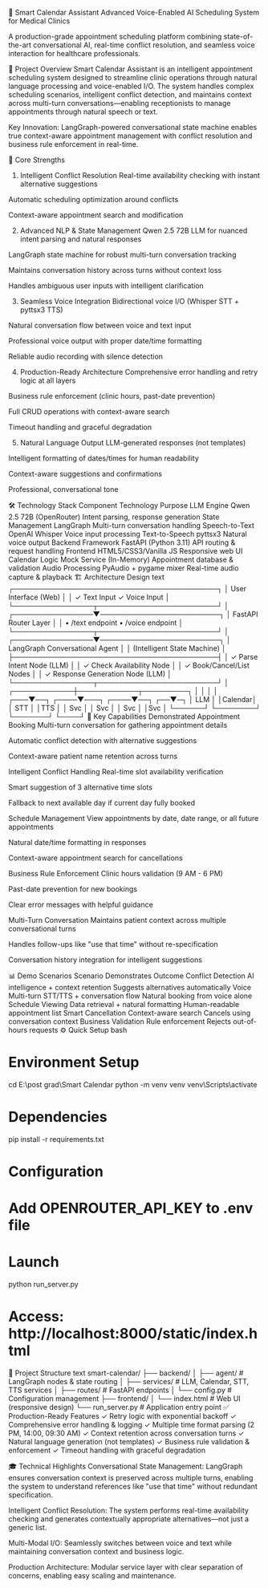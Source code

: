 📅 Smart Calendar Assistant
Advanced Voice-Enabled AI Scheduling System for Medical Clinics

A production-grade appointment scheduling platform combining state-of-the-art conversational AI, real-time conflict resolution, and seamless voice interaction for healthcare professionals.

🎯 Project Overview
Smart Calendar Assistant is an intelligent appointment scheduling system designed to streamline clinic operations through natural language processing and voice-enabled I/O. The system handles complex scheduling scenarios, intelligent conflict detection, and maintains context across multi-turn conversations—enabling receptionists to manage appointments through natural speech or text.

Key Innovation: LangGraph-powered conversational state machine enables true context-aware appointment management with conflict resolution and business rule enforcement in real-time.

💎 Core Strengths
1. Intelligent Conflict Resolution
Real-time availability checking with instant alternative suggestions

Automatic scheduling optimization around conflicts

Context-aware appointment search and modification

2. Advanced NLP & State Management
Qwen 2.5 72B LLM for nuanced intent parsing and natural responses

LangGraph state machine for robust multi-turn conversation tracking

Maintains conversation history across turns without context loss

Handles ambiguous user inputs with intelligent clarification

3. Seamless Voice Integration
Bidirectional voice I/O (Whisper STT + pyttsx3 TTS)

Natural conversation flow between voice and text input

Professional voice output with proper date/time formatting

Reliable audio recording with silence detection

4. Production-Ready Architecture
Comprehensive error handling and retry logic at all layers

Business rule enforcement (clinic hours, past-date prevention)

Full CRUD operations with context-aware search

Timeout handling and graceful degradation

5. Natural Language Output
LLM-generated responses (not templates)

Intelligent formatting of dates/times for human readability

Context-aware suggestions and confirmations

Professional, conversational tone

🛠️ Technology Stack
Component	Technology	Purpose
LLM Engine	Qwen 2.5 72B (OpenRouter)	Intent parsing, response generation
State Management	LangGraph	Multi-turn conversation handling
Speech-to-Text	OpenAI Whisper	Voice input processing
Text-to-Speech	pyttsx3	Natural voice output
Backend Framework	FastAPI (Python 3.11)	API routing & request handling
Frontend	HTML5/CSS3/Vanilla JS	Responsive web UI
Calendar Logic	Mock Service (In-Memory)	Appointment database & validation
Audio Processing	PyAudio + pygame mixer	Real-time audio capture & playback
🏗️ Architecture Design
text
┌─────────────────────────────────────────┐
│         User Interface (Web)             │
│    ✓ Text Input    ✓ Voice Input        │
└────────────────┬────────────────────────┘
                 │
┌────────────────▼────────────────────────┐
│         FastAPI Router Layer             │
│   • /text endpoint  • /voice endpoint    │
└────────────────┬────────────────────────┘
                 │
┌────────────────▼────────────────────────┐
│    LangGraph Conversational Agent        │
│  (Intelligent State Machine)             │
├─────────────────────────────────────────┤
│ ✓ Parse Intent Node (LLM)               │
│ ✓ Check Availability Node               │
│ ✓ Book/Cancel/List Nodes                │
│ ✓ Response Generation Node (LLM)        │
└────────────────┬────────────────────────┘
                 │
    ┌────────────┼────────────┬─────────┐
    │            │            │         │
┌───▼──┐  ┌────▼───┐  ┌────▼──┐  ┌──▼─┐
│ LLM  │  │Calendar│  │  STT  │  │TTS │
│ Svc  │  │  Svc   │  │  Svc  │  │Svc │
└──────┘  └────────┘  └───────┘  └────┘
🚀 Key Capabilities Demonstrated
Appointment Booking
Multi-turn conversation for gathering appointment details

Automatic conflict detection with alternative suggestions

Context-aware patient name retention across turns

Intelligent Conflict Handling
Real-time slot availability verification

Smart suggestion of 3 alternative time slots

Fallback to next available day if current day fully booked

Schedule Management
View appointments by date, date range, or all future appointments

Natural date/time formatting in responses

Context-aware appointment search for cancellations

Business Rule Enforcement
Clinic hours validation (9 AM - 6 PM)

Past-date prevention for new bookings

Clear error messages with helpful guidance

Multi-Turn Conversation
Maintains patient context across multiple conversational turns

Handles follow-ups like "use that time" without re-specification

Conversation history integration for intelligent suggestions

📊 Demo Scenarios
Scenario	Demonstrates	Outcome
Conflict Detection	AI intelligence + context retention	Suggests alternatives automatically
Voice Multi-turn	STT/TTS + conversation flow	Natural booking from voice alone
Schedule Viewing	Data retrieval + natural formatting	Human-readable appointment list
Smart Cancellation	Context-aware search	Cancels using conversation context
Business Validation	Rule enforcement	Rejects out-of-hours requests
⚙️ Quick Setup
bash
# Environment Setup
cd E:\post grad\Smart Calendar
python -m venv venv
venv\Scripts\activate

# Dependencies
pip install -r requirements.txt

# Configuration
# Add OPENROUTER_API_KEY to .env file

# Launch
python run_server.py
# Access: http://localhost:8000/static/index.html
📁 Project Structure
text
smart-calendar/
├── backend/
│   ├── agent/              # LangGraph nodes & state routing
│   ├── services/           # LLM, Calendar, STT, TTS services
│   ├── routes/             # FastAPI endpoints
│   └── config.py           # Configuration management
├── frontend/
│   └── index.html          # Web UI (responsive design)
└── run_server.py           # Application entry point
✅ Production-Ready Features
✓ Retry logic with exponential backoff
✓ Comprehensive error handling & logging
✓ Multiple time format parsing (2 PM, 14:00, 09:30 AM)
✓ Context retention across conversation turns
✓ Natural language generation (not templates)
✓ Business rule validation & enforcement
✓ Timeout handling with graceful degradation

🎓 Technical Highlights
Conversational State Management: LangGraph ensures conversation context is preserved across multiple turns, enabling the system to understand references like "use that time" without redundant specification.

Intelligent Conflict Resolution: The system performs real-time availability checking and generates contextually appropriate alternatives—not just a generic list.

Multi-Modal I/O: Seamlessly switches between voice and text while maintaining conversation context and business logic.

Production Architecture: Modular service layer with clear separation of concerns, enabling easy scaling and maintenance.